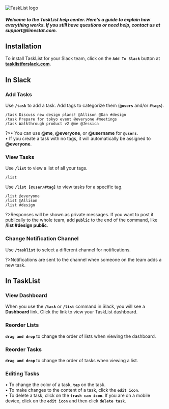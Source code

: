 ![TaskList logo](https://s3.amazonaws.com/tasklistguru/tasklist.png)

<h5>
Welcome to the TaskList help center. Here's a guide to explain how everything works. If you still have questions or need help, contact us at support@limestat.com.
</h5>

## Installation

To install TaskList for your Slack team, click on the **`Add To Slack`** button at **[tasklistforslack.com](https://tasklistforslack.com/)**.


## In Slack

### Add Tasks

Use **`/task`** to add a task. Add tags to categorize them (**`@users`** and/or **`#tags`**).

```examples
/task Discuss new design plans! @Allison @Dan #design
/task Prepare for tokyo event @everyone #meetings
/task Walkthrough product v2 @me @Jessica
```

?>&bull; You can use **@me**, **@everyone**, or **@username** for **`@users`**.<br />&bull; If you create a task with no tags, it will automatically be assigned to **@everyone**.

### View Tasks

Use **`/list`** to view a list of all your tags.

```examples
/list
```

Use **`/list [@user/#tag]`** to view tasks for a specific tag.

```examples
/list @everyone
/list @Allison
/list #design
```

?>Responses will be shown as private messages. If you want to post it publically to the whole team, add **`public`** to the end of the command, like **/list #design public**.

### Change Notification Channel

Use **`/tasklist`** to select a different channel for notifications.

?>Notifications are sent to the channel when someone on the team adds a new task.

## In TaskList

### View Dashboard

When you use the **`/task`** or **`/list`** command in Slack, you will see a **Dashboard** link. Click the link to view your TaskList dashboard.

### Reorder Lists

**`drag and drop`** to change the order of lists when viewing the dashboard.

### Reorder Tasks

**`drag and drop`** to change the order of tasks when viewing a list.

### Editing Tasks

&bull; To change the color of a task, **`tap`** on the task.<br />&bull; To make changes to the content of a task, click the **`edit icon`**.<br />&bull; To delete a task, click on the **`trash can icon`**. If you are on a mobile device, click on the **`edit icon`** and then click **`delete task`**.

